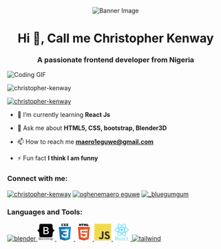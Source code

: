 <p align="center">
  <img src="https://i.pinimg.com/564x/2f/5a/63/2f5a637c27c5d2f1d156e4f752bb3ae6.jpg" alt="Banner Image">
</p>


<h1 align="center">Hi 👋, Call me Christopher Kenway</h1>
<h3 align="center">A passionate frontend developer from Nigeria</h3>
<p align="left">
  <img src="https://media.tenor.com/images/OjVjDqcWaIoAAAAd/tenor.gif" alt="Coding GIF">
</p>



<p align="left"> <img src="https://komarev.com/ghpvc/?username=christopher-kenway&label=Profile%20views&color=0e75b6&style=flat" alt="christopher-kenway" /> </p>

<p align="left"> <a href="https://github.com/ryo-ma/github-profile-trophy"><img src="https://github-profile-trophy.vercel.app/?username=christopher-kenway" alt="christopher-kenway" /></a> </p>

- 🌱 I’m currently learning **React Js**

- 💬 Ask me about **HTML5, CSS, bootstrap, Blender3D**

- 📫 How to reach me **maero1eguwe@gmail.com**

- ⚡ Fun fact **I think I am funny**

<h3 align="left">Connect with me:</h3>
<p align="left">
<a href="https://codepen.io/christopher-kenway" target="blank"><img align="center" src="https://raw.githubusercontent.com/rahuldkjain/github-profile-readme-generator/master/src/images/icons/Social/codepen.svg" alt="christopher-kenway" height="30" width="40" /></a>
<a href="https://linkedin.com/in/oghenemaero eguwe" target="blank"><img align="center" src="https://raw.githubusercontent.com/rahuldkjain/github-profile-readme-generator/master/src/images/icons/Social/linked-in-alt.svg" alt="oghenemaero eguwe" height="30" width="40" /></a>
<a href="https://instagram.com/_bluegumgum" target="blank"><img align="center" src="https://raw.githubusercontent.com/rahuldkjain/github-profile-readme-generator/master/src/images/icons/Social/instagram.svg" alt="_bluegumgum" height="30" width="40" /></a>
</p>

<h3 align="left">Languages and Tools:</h3>
<p align="left"> <a href="https://www.blender.org/" target="_blank" rel="noreferrer"> <img src="https://download.blender.org/branding/community/blender_community_badge_white.svg" alt="blender" width="40" height="40"/> </a> <a href="https://getbootstrap.com" target="_blank" rel="noreferrer"> <img src="https://raw.githubusercontent.com/devicons/devicon/master/icons/bootstrap/bootstrap-plain-wordmark.svg" alt="bootstrap" width="40" height="40"/> </a> <a href="https://www.w3schools.com/css/" target="_blank" rel="noreferrer"> <img src="https://raw.githubusercontent.com/devicons/devicon/master/icons/css3/css3-original-wordmark.svg" alt="css3" width="40" height="40"/> </a> <a href="https://www.w3.org/html/" target="_blank" rel="noreferrer"> <img src="https://raw.githubusercontent.com/devicons/devicon/master/icons/html5/html5-original-wordmark.svg" alt="html5" width="40" height="40"/> </a> <a href="https://developer.mozilla.org/en-US/docs/Web/JavaScript" target="_blank" rel="noreferrer"> <img src="https://raw.githubusercontent.com/devicons/devicon/master/icons/javascript/javascript-original.svg" alt="javascript" width="40" height="40"/> </a> <a href="https://reactjs.org/" target="_blank" rel="noreferrer"> <img src="https://raw.githubusercontent.com/devicons/devicon/master/icons/react/react-original-wordmark.svg" alt="react" width="40" height="40"/> </a> <a href="https://tailwindcss.com/" target="_blank" rel="noreferrer"> <img src="https://www.vectorlogo.zone/logos/tailwindcss/tailwindcss-icon.svg" alt="tailwind" width="40" height="40"/> </a> </p>


